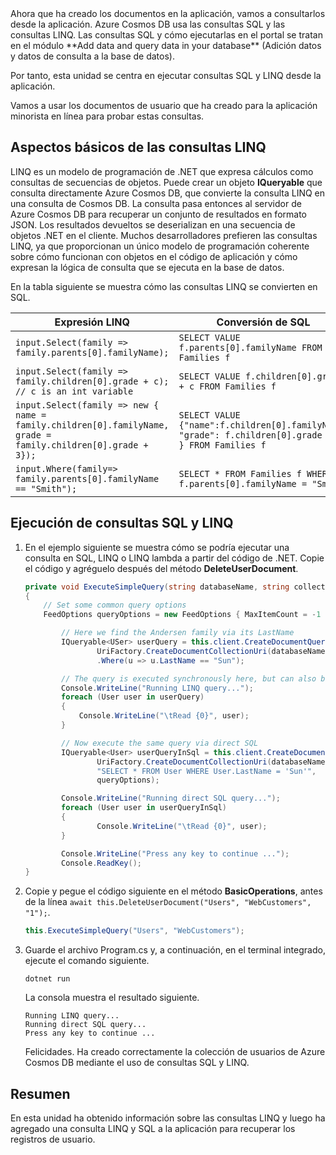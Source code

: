 <!--TODO: Explain how to do ExecuteNext (pages closer to SDK imp) vs ToList (continuation token)--> Ahora que ha creado los documentos en la aplicación, vamos a consultarlos desde la aplicación. Azure Cosmos DB usa las consultas SQL y las consultas LINQ. Las consultas SQL y cómo ejecutarlas en el portal se tratan en el módulo **Add data and query data in your database** (Adición datos y datos de consulta a la base de datos). 

Por tanto, esta unidad se centra en ejecutar consultas SQL y LINQ desde la aplicación.

Vamos a usar los documentos de usuario que ha creado para la aplicación minorista en línea para probar estas consultas.

## <a name="linq-query-basics"></a>Aspectos básicos de las consultas LINQ

LINQ es un modelo de programación de .NET que expresa cálculos como consultas de secuencias de objetos. Puede crear un objeto **IQueryable** que consulta directamente Azure Cosmos DB, que convierte la consulta LINQ en una consulta de Cosmos DB. La consulta pasa entonces al servidor de Azure Cosmos DB para recuperar un conjunto de resultados en formato JSON. Los resultados devueltos se deserializan en una secuencia de objetos .NET en el cliente. Muchos desarrolladores prefieren las consultas LINQ, ya que proporcionan un único modelo de programación coherente sobre cómo funcionan con objetos en el código de aplicación y cómo expresan la lógica de consulta que se ejecuta en la base de datos.

En la tabla siguiente se muestra cómo las consultas LINQ se convierten en SQL.

| Expresión LINQ | Conversión de SQL |
|---|---|
| `input.Select(family => family.parents[0].familyName);`| `SELECT VALUE f.parents[0].familyName FROM Families f` |
|`input.Select(family => family.children[0].grade + c); // c is an int variable` | `SELECT VALUE f.children[0].grade + c FROM Families f` |
|`input.Select(family => new { name = family.children[0].familyName, grade = family.children[0].grade + 3});`| `SELECT VALUE {"name":f.children[0].familyName, "grade": f.children[0].grade + 3 } FROM Families f`|
|`input.Where(family=> family.parents[0].familyName == "Smith");`|`SELECT * FROM Families f WHERE f.parents[0].familyName = "Smith"`|

## <a name="run-sql-and-linq-queries"></a>Ejecución de consultas SQL y LINQ

1. En el ejemplo siguiente se muestra cómo se podría ejecutar una consulta en SQL, LINQ o LINQ lambda a partir del código de .NET. Copie el código y agréguelo después del método **DeleteUserDocument**.

    ```csharp
    private void ExecuteSimpleQuery(string databaseName, string collectionName)
    {
        // Set some common query options
        FeedOptions queryOptions = new FeedOptions { MaxItemCount = -1 };
    
            // Here we find the Andersen family via its LastName
            IQueryable<USer> userQuery = this.client.CreateDocumentQuery<Family>(
                    UriFactory.CreateDocumentCollectionUri(databaseName, collectionName), queryOptions)
                    .Where(u => u.LastName == "Sun");
    
            // The query is executed synchronously here, but can also be executed asynchronously via the IDocumentQuery<T> interface
            Console.WriteLine("Running LINQ query...");
            foreach (User user in userQuery)
            {
                Console.WriteLine("\tRead {0}", user);
            }
    
            // Now execute the same query via direct SQL
            IQueryable<User> userQueryInSql = this.client.CreateDocumentQuery<User>(
                    UriFactory.CreateDocumentCollectionUri(databaseName, collectionName),
                    "SELECT * FROM User WHERE User.LastName = 'Sun'",
                    queryOptions);
    
            Console.WriteLine("Running direct SQL query...");
            foreach (User user in userQueryInSql)
            {
                    Console.WriteLine("\tRead {0}", user);
            }
    
            Console.WriteLine("Press any key to continue ...");
            Console.ReadKey();
    }
    ```

2. Copie y pegue el código siguiente en el método **BasicOperations**, antes de la línea `await this.DeleteUserDocument("Users", "WebCustomers", "1");`.

    ```csharp
    this.ExecuteSimpleQuery("Users", "WebCustomers");
    ```

3. Guarde el archivo Program.cs y, a continuación, en el terminal integrado, ejecute el comando siguiente.
    
    ```
    dotnet run
    ```

    La consola muestra el resultado siguiente.

    ```
    Running LINQ query...
    Running direct SQL query...
    Press any key to continue ...
    ```

    Felicidades. Ha creado correctamente la colección de usuarios de Azure Cosmos DB mediante el uso de consultas SQL y LINQ.

## <a name="summary"></a>Resumen

En esta unidad ha obtenido información sobre las consultas LINQ y luego ha agregado una consulta LINQ y SQL a la aplicación para recuperar los registros de usuario.